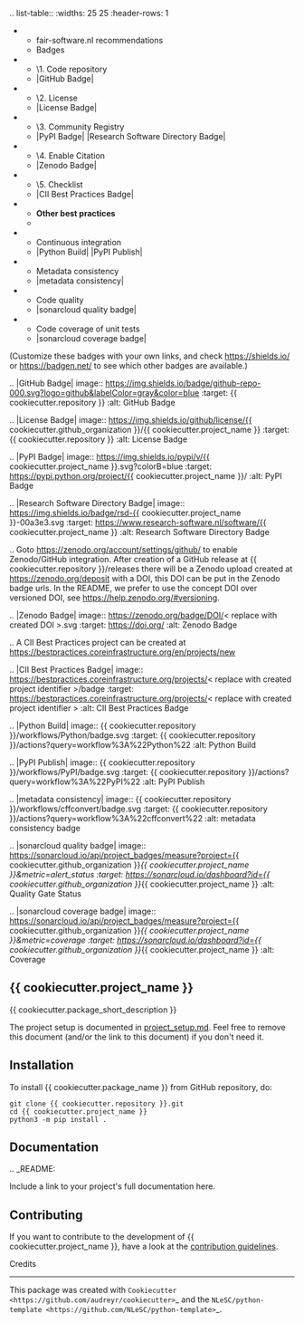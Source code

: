 .. list-table::
  :widths: 25 25
  :header-rows: 1

  * - fair-software.nl recommendations
    - Badges
  * - \1. Code repository
    - |GitHub Badge|
  * - \2. License
    - |License Badge|
  * - \3. Community Registry
    - |PyPI Badge| |Research Software Directory Badge|
  * - \4. Enable Citation
    - |Zenodo Badge|
  * - \5. Checklist
    - |CII Best Practices Badge|
  * - **Other best practices**
    -
  * - Continuous integration
    - |Python Build| |PyPI Publish|
  * - Metadata consistency
    - |metadata consistency|
  * - Code quality
    - |sonarcloud quality badge|
  * - Code coverage of unit tests
    - |sonarcloud coverage badge|

(Customize these badges with your own links, and check https://shields.io/ or https://badgen.net/ to see which other badges are available.)

.. |GitHub Badge| image:: https://img.shields.io/badge/github-repo-000.svg?logo=github&labelColor=gray&color=blue
  :target: {{ cookiecutter.repository }}
  :alt: GitHub Badge

.. |License Badge| image:: https://img.shields.io/github/license/{{ cookiecutter.github_organization }}/{{ cookiecutter.project_name }}
  :target: {{ cookiecutter.repository }}
  :alt: License Badge

.. |PyPI Badge| image:: https://img.shields.io/pypi/v/{{ cookiecutter.project_name }}.svg?colorB=blue
  :target: https://pypi.python.org/project/{{ cookiecutter.project_name }}/
  :alt: PyPI Badge

.. |Research Software Directory Badge| image:: https://img.shields.io/badge/rsd-{{ cookiecutter.project_name }}-00a3e3.svg
  :target: https://www.research-software.nl/software/{{ cookiecutter.project_name }}
  :alt: Research Software Directory Badge

..
    Goto https://zenodo.org/account/settings/github/ to enable Zenodo/GitHub integration.
    After creation of a GitHub release at {{ cookiecutter.repository }}/releases
    there will be a Zenodo upload created at https://zenodo.org/deposit with a DOI, this DOI can be put in the Zenodo badge urls.
    In the README, we prefer to use the concept DOI over versioned DOI, see https://help.zenodo.org/#versioning.

.. |Zenodo Badge| image:: https://zenodo.org/badge/DOI/< replace with created DOI >.svg
  :target: https://doi.org/<replace with created DOI>
  :alt: Zenodo Badge

..
    A CII Best Practices project can be created at https://bestpractices.coreinfrastructure.org/en/projects/new

.. |CII Best Practices Badge| image:: https://bestpractices.coreinfrastructure.org/projects/< replace with created project identifier >/badge
  :target: https://bestpractices.coreinfrastructure.org/projects/< replace with created project identifier >
  :alt: CII Best Practices Badge

.. |Python Build| image:: {{ cookiecutter.repository }}/workflows/Python/badge.svg
  :target: {{ cookiecutter.repository }}/actions?query=workflow%3A%22Python%22
  :alt: Python Build

.. |PyPI Publish| image:: {{ cookiecutter.repository }}/workflows/PyPI/badge.svg
  :target: {{ cookiecutter.repository }}/actions?query=workflow%3A%22PyPI%22
  :alt: PyPI Publish

.. |metadata consistency| image:: {{ cookiecutter.repository }}/workflows/cffconvert/badge.svg
  :target: {{ cookiecutter.repository }}/actions?query=workflow%3A%22cffconvert%22
  :alt: metadata consistency badge

.. |sonarcloud quality badge| image:: https://sonarcloud.io/api/project_badges/measure?project={{ cookiecutter.github_organization }}_{{ cookiecutter.project_name }}&metric=alert_status
  :target: https://sonarcloud.io/dashboard?id={{ cookiecutter.github_organization }}_{{ cookiecutter.project_name }}
  :alt: Quality Gate Status

.. |sonarcloud coverage badge| image:: https://sonarcloud.io/api/project_badges/measure?project={{ cookiecutter.github_organization }}_{{ cookiecutter.project_name }}&metric=coverage
  :target: https://sonarcloud.io/dashboard?id={{ cookiecutter.github_organization }}_{{ cookiecutter.project_name }}
  :alt: Coverage

## {{ cookiecutter.project_name }}

{{ cookiecutter.package_short_description }}


The project setup is documented in [project_setup.md](project_setup.md). Feel free to remove this document (and/or the link to this document) if you don't need it.

## Installation

To install {{ cookiecutter.package_name }} from GitHub repository, do:

```console
git clone {{ cookiecutter.repository }}.git
cd {{ cookiecutter.project_name }}
python3 -m pip install .
```

## Documentation

.. _README:

Include a link to your project's full documentation here.

## Contributing

If you want to contribute to the development of {{ cookiecutter.project_name }},
have a look at the [contribution guidelines](CONTRIBUTING.md).


Credits
*******

This package was created with `Cookiecutter <https://github.com/audreyr/cookiecutter>`_ and the `NLeSC/python-template <https://github.com/NLeSC/python-template>`_.
